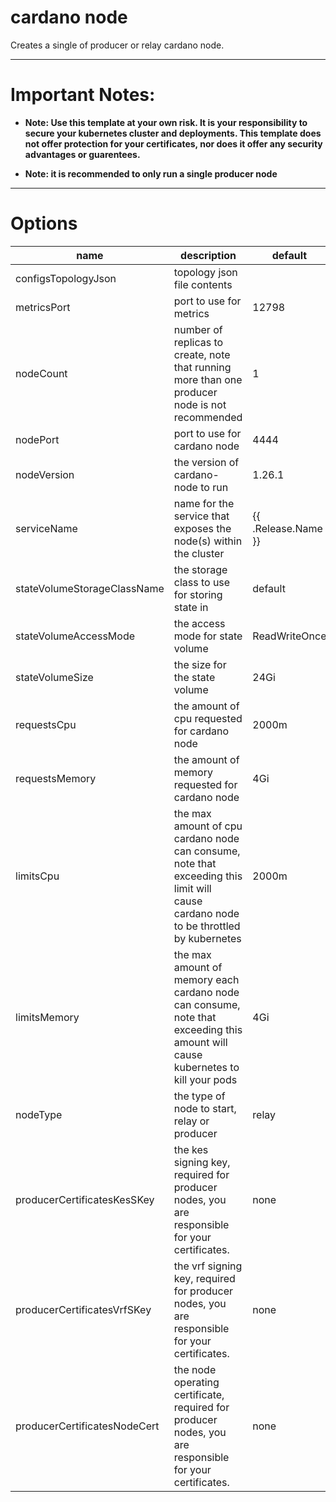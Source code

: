 # cardano node

Creates a single of producer or relay cardano node.

---

# Important Notes:
- **Note: Use this template at your own risk. It is your responsibility to secure your kubernetes cluster and deployments. This template does not offer protection for your certificates, nor does it offer any security advantages or guarentees.**

- **Note: it is recommended to only run a single producer node**

---

# Options

| name | description | default |
| ---- | ----------- | ------- |
| configsTopologyJson | topology json file contents | []() |
| metricsPort | port to use for metrics | 12798 |
| nodeCount | number of replicas to create, note that running more than one producer node is not recommended | 1 |
| nodePort | port to use for cardano node | 4444 |
| nodeVersion | the version of cardano-node to run | 1.26.1 |
| serviceName | name for the service that exposes the node(s) within the cluster | {{ .Release.Name }} |
| stateVolumeStorageClassName | the storage class to use for storing state in | default |
| stateVolumeAccessMode | the access mode for state volume | ReadWriteOnce |
| stateVolumeSize | the size for the state volume | 24Gi |
| requestsCpu | the amount of cpu requested for cardano node | 2000m |
| requestsMemory | the amount of memory requested for cardano node | 4Gi |
| limitsCpu | the max amount of cpu cardano node can consume, note that exceeding this limit will cause cardano node to be throttled by kubernetes | 2000m |
| limitsMemory | the max amount of memory each cardano node can consume, note that exceeding this amount will cause kubernetes to kill your pods | 4Gi |
| nodeType | the type of node to start, relay or producer | relay |
| producerCertificatesKesSKey | the kes signing key, required for producer nodes, you are responsible for your certificates. | none |
| producerCertificatesVrfSKey | the vrf signing key, required for producer nodes, you are responsible for your certificates. | none |
| producerCertificatesNodeCert | the node operating certificate, required for producer nodes, you are responsible for your certificates. | none |
